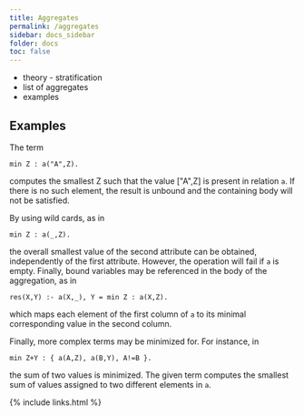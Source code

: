 ```yaml
---
title: Aggregates
permalink: /aggregates
sidebar: docs_sidebar
folder: docs
toc: false
---
```

* theory - stratification
* list of aggregates
* examples

## Examples

The term 
```
min Z : a("A",Z).
```
computes the smallest Z such that the value ["A",Z] is present in relation `a`. If there is no such element, the result is unbound and the containing body will not be satisfied.

By using wild cards, as in
```
min Z : a(_,Z).
```
the overall smallest value of the second attribute can be obtained, independently of the first attribute. However, the operation will fail if `a` is empty. Finally, bound variables may be referenced in the body of the aggregation, as in
```
res(X,Y) :- a(X,_), Y = min Z : a(X,Z).
```
which maps each element of the first column of `a` to its minimal corresponding value in the second column.

Finally, more complex terms may be minimized for. For instance, in
```
min Z+Y : { a(A,Z), a(B,Y), A!=B }.
```
the sum of two values is minimized. The given term computes the smallest sum of values assigned to two different elements in `a`.

{% include links.html %}
